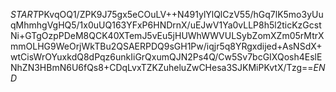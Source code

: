$START$PKvqOQ1/ZPK9J75gx5eCOuLV++N491ylYlQlCzV55/hGq7lK5mo3yUuqMhmhgVgHQ5/1x0uUQ163YFxP6HNDrnX/uEJwV1Ya0vLLP8h5l2ticKzGcstNi+GTgOzpPDeM8QCK40XTemJ5vEu5jHUWhWWVULSybZomXZm05rMtrXmmOLHG9WeOrjWkTBu2QSAERPDQ9sGH1Pw/iqjr5q8YRgxdijed+AsNSdX+wtCisWrOYuxkdQ8dPqz6unkIiGrQxumQJN2Ps4Q/Cw5Sv7bcGIXQosh4EslENhZN3HBmN6U6fQs8+CDqLvxTZKZuheluZwCHesa3SJKMiPKvtX/Tzg==$END$